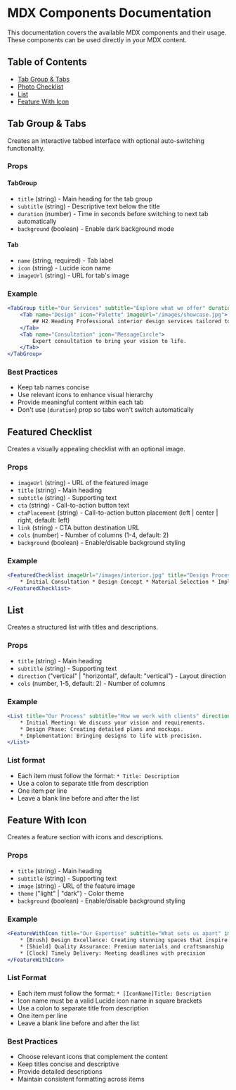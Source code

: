 # MDX Components Documentation

This documentation covers the available MDX components and their usage. These components can be used directly in your MDX content.

## Table of Contents

- [Tab Group & Tabs](#tab-group--tabs)
- [Photo Checklist](#photo-checklist)
- [List](#list)
- [Feature With Icon](#feature-with-icon)

## Tab Group & Tabs

Creates an interactive tabbed interface with optional auto-switching functionality.

### Props

#### TabGroup

- `title` (string) - Main heading for the tab group
- `subtitle` (string) - Descriptive text below the title
- `duration` (number) - Time in seconds before switching to next tab automatically
- `background` (boolean) - Enable dark background mode

#### Tab

- `name` (string, required) - Tab label
- `icon` (string) - Lucide icon name
- `imageUrl` (string) - URL for tab's image

### Example

```jsx
<TabGroup title="Our Services" subtitle="Explore what we offer" duration={5}>
    <Tab name="Design" icon="Palette" imageUrl="/images/showcase.jpg">
        ## H2 Heading Professional interior design services tailored to your needs.
    </Tab>
    <Tab name="Consultation" icon="MessageCircle">
        Expert consultation to bring your vision to life.
    </Tab>
</TabGroup>
```

### Best Practices

- Keep tab names concise
- Use relevant icons to enhance visual hierarchy
- Provide meaningful content within each tab
- Don't use (`duration`) prop so tabs won't switch automatically

## Featured Checklist

Creates a visually appealing checklist with an optional image.

### Props

- `imageUrl` (string) - URL of the featured image
- `title` (string) - Main heading
- `subtitle` (string) - Supporting text
- `cta` (string) - Call-to-action button text
- `ctaPlacement` (string) - Call-to-action button placement (left | center | right, default: left)
- `link` (string) - CTA button destination URL
- `cols` (number) - Number of columns (1-4, default: 2)
- `background` (boolean) - Enable/disable background styling
### Example

```jsx
<FeaturedChecklist imageUrl="/images/interior.jpg" title="Design Process" subtitle="Our comprehensive approach" cta="Start Your Project" link="/contact" cols={2}>
    * Initial Consultation * Design Concept * Material Selection * Implementation
</FeaturedChecklist>
```

## List

Creates a structured list with titles and descriptions.

### Props

- `title` (string) - Main heading
- `subtitle` (string) - Supporting text
- `direction` ("vertical" | "horizontal", default: "vertical") - Layout direction
- `cols` (number, 1-5, default: 2) - Number of columns

### Example

```jsx
<List title="Our Process" subtitle="How we work with clients" direction="vertical" cols={2}>
    * Initial Meeting: We discuss your vision and requirements. 
    * Design Phase: Creating detailed plans and mockups. 
    * Implementation: Bringing designs to life with precision.
</List>
```

### List format

- Each item must follow the format: `* Title: Description`
- Use a colon to separate title from description
- One item per line
- Leave a blank line before and after the list

## Feature With Icon

Creates a feature section with icons and descriptions.

### Props

- `title` (string) - Main heading
- `subtitle` (string) - Supporting text
- `image` (string) - URL of the feature image
- `theme` ("light" | "dark") - Color theme
- `background` (boolean) - Enable/disable background styling

### Example

```jsx
<FeatureWithIcon title="Our Expertise" subtitle="What sets us apart" image="/images/showcase.jpg" theme="light">
    * [Brush] Design Excellence: Creating stunning spaces that inspire 
    * [Shield] Quality Assurance: Premium materials and craftsmanship 
    * [Clock] Timely Delivery: Meeting deadlines with precision
</FeatureWithIcon>
```

### List Format

- Each item must follow the format: `* [IconName]Title: Description`
- Icon name must be a valid Lucide icon name in square brackets
- Use a colon to separate title from description
- One item per line
- Leave a blank line before and after the list

### Best Practices

- Choose relevant icons that complement the content
- Keep titles concise and descriptive
- Provide detailed descriptions
- Maintain consistent formatting across items
